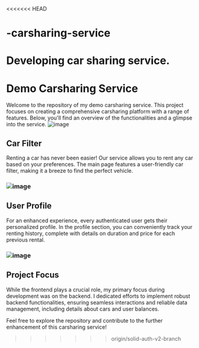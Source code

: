 <<<<<<< HEAD
# -carsharing-service
Developing car sharing service. 
=======
# Demo Carsharing Service
Welcome to the repository of my demo carsharing service. This project focuses on creating a comprehensive carsharing platform with a range of features. Below, you'll find an overview of the functionalities and a glimpse into the service.
![image](https://github.com/ghou1337/-carsharing-service/assets/66443399/76221f5e-c67e-4cee-bcc9-284c165068d3)

## Car Filter
Renting a car has never been easier! Our service allows you to rent any car based on your preferences. The main page features a user-friendly car filter, making it a breeze to find the perfect vehicle.
### ![image](https://github.com/ghou1337/-carsharing-service/assets/66443399/d196a2d5-472c-4802-8c48-46c004a4e1ad) 

## User Profile
For an enhanced experience, every authenticated user gets their personalized profile. In the profile section, you can conveniently track your renting history, complete with details on duration and price for each previous rental.
### ![image](https://github.com/ghou1337/-carsharing-service/assets/66443399/1075df8e-b71b-464c-922c-23be1ad46e41)

## Project Focus
While the frontend plays a crucial role, my primary focus during development was on the backend. I dedicated efforts to implement robust backend functionalities, ensuring seamless interactions and reliable data management, including details about cars and user balances.

Feel free to explore the repository and contribute to the further enhancement of this carsharing service!
>>>>>>> origin/solid-auth-v2-branch
